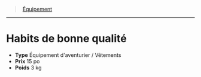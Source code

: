 ﻿---
!Equipment
Type: Équipement d'aventurier / Vêtements
Price: 15 po
Weight: 3 kg
Id: equipment_hd.md#habits-de-bonne-qualité
ParentLink: equipment_hd.md#Équipement
Name: Habits de bonne qualité
ParentName: Équipement
NameLevel: 1
Attributes: {}
---
> [Équipement](hd_equipment.md)

---

# Habits de bonne qualité

- **Type** Équipement d'aventurier / Vêtements
- **Prix** 15 po
- **Poids** 3 kg

